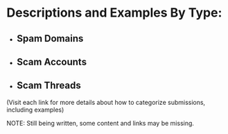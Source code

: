 # Descriptions and Examples By Type:
* ## Spam Domains
* ## Scam Accounts
* ## Scam Threads

(Visit each link for more details about how to categorize submissions, including examples)

NOTE: Still being written, some content and links may be missing.